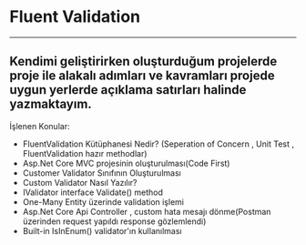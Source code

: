 # Fluent Validation
---
Kendimi geliştirirken oluşturduğum projelerde proje ile alakalı adımları ve kavramları projede uygun yerlerde açıklama satırları halinde yazmaktayım.
---
İşlenen Konular:
- FluentValidation Kütüphanesi Nedir? (Seperation of  Concern , Unit Test , FluentValidation hazır methodlar)
- Asp.Net Core MVC projesinin oluşturulması(Code First)
- Customer Validator Sınıfının Oluşturulması
- Custom Validator Nasıl Yazılır?
- IValidator interface Validate() method
- One-Many Entity üzerinde validation işlemi
- Asp.Net Core Api Controller , custom hata mesajı dönme(Postman üzerinden request yapıldı response gözlemlendi)
- Built-in IsInEnum() validator'ın kullanılması

